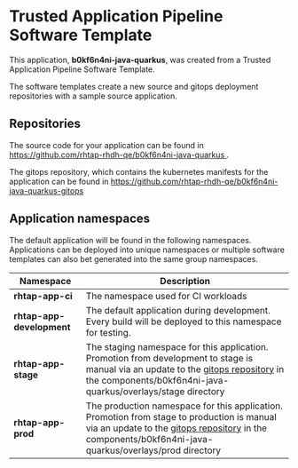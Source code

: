 # Trusted Application Pipeline Software Template

This application, **b0kf6n4ni-java-quarkus**, was created from a Trusted Application Pipeline Software Template.

The software templates create a new source and gitops deployment repositories with a sample source application. 

## Repositories

The source code for your application can be found in [https://github.com/rhtap-rhdh-qe/b0kf6n4ni-java-quarkus ](https://github.com/rhtap-rhdh-qe/b0kf6n4ni-java-quarkus ).
 
The gitops repository, which contains the kubernetes manifests for the application can be found in 
[https://github.com/rhtap-rhdh-qe/b0kf6n4ni-java-quarkus-gitops ](https://github.com/rhtap-rhdh-qe/b0kf6n4ni-java-quarkus-gitops ) 

## Application namespaces 

The default application will be found in the following namespaces. Applications can be deployed into unique namespaces or multiple software templates can also bet generated into the same group namespaces.  

|  Namespace   |  Description   |  
| -------- | -------- |
| **rhtap-app-ci** | The namespace used for CI workloads |
| **rhtap-app-development** | The default application during development. Every build will be deployed to this namespace for testing. |
| **rhtap-app-stage** | The staging namespace for this application. Promotion from development to stage is manual via an update to the [gitops repository](https://github.com/rhtap-rhdh-qe/b0kf6n4ni-java-quarkus-gitops ) in the components/b0kf6n4ni-java-quarkus/overlays/stage directory |
| **rhtap-app-prod** | The production namespace for this application. Promotion from stage to production is manual via an update to the [gitops repository](https://github.com/rhtap-rhdh-qe/b0kf6n4ni-java-quarkus-gitops ) in the components/b0kf6n4ni-java-quarkus/overlays/prod directory |